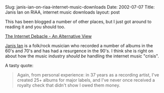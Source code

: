 Slug: janis-ian-on-riaa-internet-music-downloads
Date: 2002-07-07
Title: Janis Ian on RIAA, internet music downloads
layout: post

This has been blogged a number of other places, but I just got around to reading it and you should too.

<a href="http://www.janisian.com/article-internet_debacle.html">The Internet Debacle - An Alternative View</a>

<a href="http://www.amazon.com/exec/obidos/tg/stores/artist/glance/-/44591/ref=m_art_dp/104-4315644-0661538">Janis Ian</a> is a folk/rock musician who recorded a number of albums in the 60&#39;s and 70&#39;s and has had a resurgence in the 90&#39;s. I think she is right on about how the music industry <i>should be</i> handling the internet music &quot;crisis&quot;.

A tasty quote:
<blockquote>Again, from personal experience: in 37 years as a recording artist, I&#39;ve created 25+ albums for major labels, and I&#39;ve never once received a royalty check that didn&#39;t show I owed them money.</blockquote>
